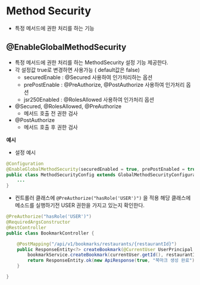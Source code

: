 # Method Security

* 특정 메서드에 권한 처리를 하는 기능



## @EnableGlobalMethodSecurity

* 특정 메서드에 권한 처리를 하는 MethodSecurity 설정 기능 제공한다. 
* 각 설정값 true로 변경하면 사용가능 ( default값은 false)
  * securedEnable : @Secured 사용하여 인가처리하는 옵션
  * prePostEnable : @PreAuthorize, @PostAuthorize 사용하여 인가처리 옵션
  * jsr250Enabled : @RolesAllowed 사용하여 인가처리 옵션
* @Secured, @RolesAllowed, @PreAuthorize
  * 메서드 호출 전 권한 검사
* @PostAuthorize
  * 메서드 호출 후 권한 검사

**예시**

* 설정 예시

```java
@Configuration
@EnableGlobalMethodSecurity(securedEnabled = true, prePostEnabled = true, jsr250Enabled = true)
public class MethodSecurityConfig extends GlobalMethodSecurityConfiguration {
	...
}
```

* 컨트롤러 클래스에 `@PreAuthorize("hasRole('USER')")` 을 적용 해당 클래스에 메소드를 실행하기전 USER 권한을 가지고 있는지 확인한다.

```java
@PreAuthorize("hasRole('USER')")
@RequiredArgsConstructor
@RestController
public class BookmarkController {

    @PostMapping("/api/v1/bookmarks/restaurants/{restaurantId}")
    public ResponseEntity<?> createBookmark(@CurrentUser UserPrincipal currentUser, @PathVariable Long restaurantId){
        bookmarkService.createBookmark(currentUser.getId(), restaurantId);
        return ResponseEntity.ok(new ApiResponse(true, "북마크 생성 완료"));
    }

}
```

